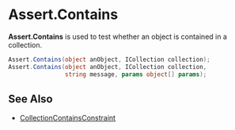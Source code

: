 # Assert.Contains

**Assert.Contains** is used to test whether an object is contained in a
collection.

```csharp
Assert.Contains(object anObject, ICollection collection);
Assert.Contains(object anObject, ICollection collection,
                string message, params object[] params);
```

## See Also

* [CollectionContainsConstraint](xref:collectioncontainsconstraint)
